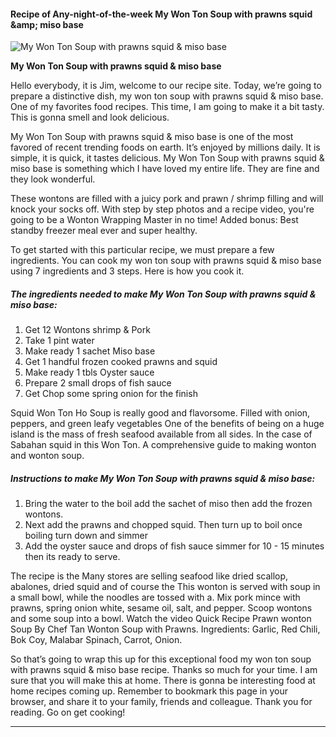             

#### Recipe of Any-night-of-the-week My Won Ton Soup with prawns squid &amp;amp; miso base

![My Won Ton Soup with prawns squid &amp; miso base](https://img-global.cpcdn.com/recipes/7bfde2c2a37396eb/751x532cq70/my-won-ton-soup-with-prawns-squid-miso-base-recipe-main-photo.jpg)

**My Won Ton Soup with prawns squid &amp; miso base**

Hello everybody, it is Jim, welcome to our recipe site. Today, we’re going to prepare a distinctive dish, my won ton soup with prawns squid & miso base. One of my favorites food recipes. This time, I am going to make it a bit tasty. This is gonna smell and look delicious.

My Won Ton Soup with prawns squid & miso base is one of the most favored of recent trending foods on earth. It’s enjoyed by millions daily. It is simple, it is quick, it tastes delicious. My Won Ton Soup with prawns squid & miso base is something which I have loved my entire life. They are fine and they look wonderful.

These wontons are filled with a juicy pork and prawn / shrimp filling and will knock your socks off. With step by step photos and a recipe video, you're going to be a Wonton Wrapping Master in no time! Added bonus: Best standby freezer meal ever and super healthy.

To get started with this particular recipe, we must prepare a few ingredients. You can cook my won ton soup with prawns squid & miso base using 7 ingredients and 3 steps. Here is how you cook it.

##### The ingredients needed to make My Won Ton Soup with prawns squid & miso base:

1.  Get 12 Wontons shrimp & Pork
2.  Take 1 pint water
3.  Make ready 1 sachet Miso base
4.  Get 1 handful frozen cooked prawns and squid
5.  Make ready 1 tbls Oyster sauce
6.  Prepare 2 small drops of fish sauce
7.  Get Chop some spring onion for the finish

Squid Won Ton Ho Soup is really good and flavorsome. Filled with onion, peppers, and green leafy vegetables One of the benefits of being on a huge island is the mass of fresh seafood available from all sides. In the case of Sabahan squid in this Won Ton. A comprehensive guide to making wonton and wonton soup.

##### Instructions to make My Won Ton Soup with prawns squid & miso base:

1.  Bring the water to the boil add the sachet of miso then add the frozen wontons.
2.  Next add the prawns and chopped squid. Then turn up to boil once boiling turn down and simmer
3.  Add the oyster sauce and drops of fish sauce simmer for 10 - 15 minutes then its ready to serve.

The recipe is the Many stores are selling seafood like dried scallop, abalones, dried squid and of course the This wonton is served with soup in a small bowl, while the noodles are tossed with a. Mix pork mince with prawns, spring onion white, sesame oil, salt, and pepper. Scoop wontons and some soup into a bowl. Watch the video Quick Recipe Prawn wonton Soup By Chef Tan Wonton Soup with Prawns. Ingredients: Garlic, Red Chili, Bok Coy, Malabar Spinach, Carrot, Onion.

So that’s going to wrap this up for this exceptional food my won ton soup with prawns squid & miso base recipe. Thanks so much for your time. I am sure that you will make this at home. There is gonna be interesting food at home recipes coming up. Remember to bookmark this page in your browser, and share it to your family, friends and colleague. Thank you for reading. Go on get cooking!

* * *